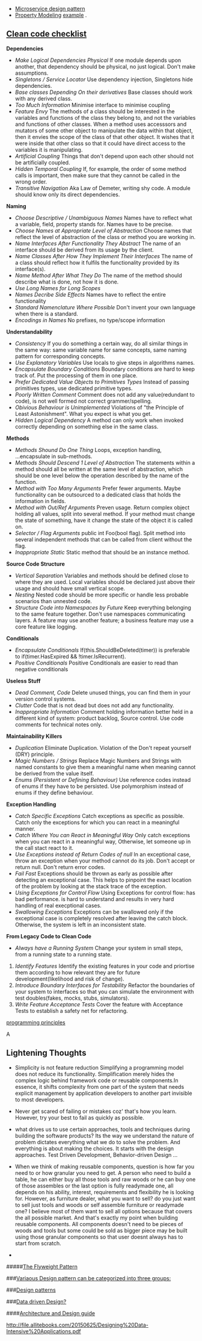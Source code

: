 
- [Microservice design pattern](http://blog.arungupta.me/microservice-design-patterns/)
- [Property Modeling](https://martinfowler.com/apsupp/properties.pdf) [example](https://github.com/iluwatar/java-design-patterns/tree/master/abstract-document) . 

[Clean code checklist](https://github.com/bhochhi/design-pattern-guide/wiki/clean-code-checklist)
---

__Dependencies__
* _Make Logical Dependencies Physical_ If one module depends upon another, that dependency should be physical, no just logical. Don't make assumptions. 
* _Singletons / Service Locator_ Use dependency injection, Singletons hide dependencies.
* _Base classes Depending On their derivatives_ Base classes should work with any derived class.
* _Too Much Information_ Minimise interface to minimise coupling
* _Feature Envy_ The methods of a class should be interested in the variables and functions of the class they belong to, and not the variables and functions of other classes. When a method uses accesssors and mutators of some other object to manipulate the data within that object, then it envies the scope of the class of that other object. It wishes that it were inside that other class so that it could have direct access to the variables it is manipulating.
* _Artificial Coupling_ Things that don't depend upon each other should not be artificially coupled.
* _Hidden Temporal Coupling_ If, for example, the order of some method calls is important, then make sure that they cannot be called in the wrong order.
* _Transitive Navigation_ Aka Law of Demeter, writing shy code. A module should know only its direct dependencies.


__Naming__
* _Choose Descriptive / Unambiguous Names_ Names have to reflect what a variable, field, property stands for. Names have to be precise.
* _Choose Names at Appropriate Level of Abstraction_ Choose names that reflect the level of abstraction of the class or method you are working in.
* _Name Interfaces After Functionality They Abstract_ The name of an interface should be derived from its usage by the client.
* _Name Classes After How They Implement Their Interfaces_ The name of a class should reflect how it fulfils the functionality provided by its interface(s).
* _Name Method After What They Do_ The name of the method should describe what is done, not how it is done.
* _Use Long Names for Long Scopes_
* _Names Decribe Side Effects_ Names have to reflect the entire functionality
* _Standard Namenclature Where Possible_ Don't invent your own language when there is a standard.
* _Encodings in Names_ No prefixes, no type/scope information

__Understandability__
* _Consistency_ If you do something a certain way, do all similar things in the same way: same variable name for same concepts, same naming pattern for corresponding concepts.
* _Use Explanatory Variables_ Use locals to give steps in algorithms names.
* _Encapsulate Boundary Conditions_ Boundary conditions are hard to keep track of. Put the processing of them in one place.
* _Prefer Dedicated Value Objects to Primitives Types_ Instead of passing primitives types, use dedicated primitive types.
* _Poorly Written Comment_ Comment does not add any value(redundant to code), is not well formed not correct grammer/spelling.
* _Obivious Behaviour is Unimplemented_ Violations of "the Principle of Least Astonishment". What you expect is what you get.
* _Hidden Logical Dependency_ A method can only work when invoked correctly depending on something else in the same class.


__Methods__
* _Methods Shound Do One Thing_ Loops, exception handling, ...encapsulate in sub-methods.
* _Methods Should Descend 1 Level of Abstraction_ The statements within a method should all be written at the same level of abstraction, which should be one level below the operation described by the name of the function.
* _Method with Too Many Arguments_ Prefer fewer arguments. Maybe functionality can be outsourced to a dedicated class that holds the information in fields.
* _Method with Out/Ref Arguments_ Preven usage. Return complex object holding all values, split into several method. If your method must change the state of something, have it change the state of the object it is called on.
* _Selector / Flag Arguments_ public int Foo(bool flag). Split method into several independent methods that can be called from client without the flag.
* _Inappropriate Static_ Static method that should be an instance method.

__Source Code Structure__
* _Vertical Separation_ Variables and methods should be defined close to where they are used. Local variables should be declared just above their usage and should have small vertical scope.
* _Nesting_ Nested code should be more specific or handle less probable scenarios than unnested code.
* _Structure Code into Namespaces by Future_ Keep everything belonging to the same feature together. Don't use namespaces communicating layers. A feature may use another feature; a business feature may use a core feature like logging.

__Conditionals__
* _Encapsulate Conditionals_ If(this.ShouldBeDeleted(timer)) is preferable to if(timer.HasExpired && !timer.IsRecurrent).
* _Positive Conditionals_ Positive Conditionals are easier to read than negative conditionals

__Useless Stuff__
* _Dead Comment, Code_ Delete unused things, you can find them in your version control systems.
* _Clutter_ Code that is not dead but does not add any functionality.
* _Inappropriate Information_ Comment holding information better held in a different kind of system: product backlog, Source control. Use code comments for technical notes only.

__Maintainability Killers__
* _Duplication_ Eliminate Duplication. Violation of the Don't repeat yourself (DRY) principle.
* _Magic Numbers / Strings_ Replace Magic Numbers and Strings with named constants to give them a meaningful name when meaning cannot be derived from the value itself. 
* _Enums (Persistent or Defining Behaviour)_ Use reference codes instead of enums if they have to be persisted. Use polymorphism instead of enums if they define behaviour. 

__Exception Handling__
* _Catch Specific Exceptions_ Catch exceptions as specific as possible. Catch only the exceptions for which you can react in a meaningful manner.
* _Catch Where You can React in Meaningful Way_ Only catch exceptions when you can react in a meaningful way, Otherwise, let someone up in the call stact react to it.
* _Use Exceptions instead of Return Codes of null_ In an exceptional case, throw an exception when your method cannot do its job. Don't accept or return null. Don't return error codes.
* _Fail Fast_ Exceptions should be thrown as early as possible after detecting an exceptional case. This helps to pinpoint the exact location of the problem by looking at the stack trace of the exception.
* _Using Exceptions for Control Flow_ Using Exceptions for control flow: has bad performance. is hard to understand and results in very hard handling of real execptional cases.
* _Swallowing Exceptions_ Exceptions can be swallowed only if the exceptional case is completely resolved after leaving the catch block. Otherwise, the system is left in an inconsistent state.

**From Legacy Code to Clean Code**
* _Always have a Running System_ Change your system in small steps, from a running state to a running state.
 1. _Identify Features_ Identify the existing features in your code and priortise them according to how relevant they are for future development(likelihood and risk of change). 
 2. _Introduce Boundary Interfaces for Testability_ Refactor the boundaries of your system to interfaces so that you can  simulate the environment with test doubles(fakes, mocks, stubs, simulators).
 3. _Write Feature Acceptance Tests_ Cover the feature with Acceptance Tests to establish a safety net for refactoring. 

 
[programming principles](http://webpro.github.io/programming-principles)

A



Lightening Thoughts
---
* Simplicity is not feature reduction
 Simplifying a programming model does not reduce its functionality. Simplification merely hides the complex logic behind framework code or reusable components.In essence, it shifts complexity from one part of the system that needs explicit management by application developers to another part invisible to most developers. 

* Never get scared of failing or mistakes coz' that's how you learn. However, try your best to fail as quickly as possible.

*  what drives us to use certain approaches, tools and techniques during building the software products? Its the way we understand the nature of problem dictates everything what we do to solve the problem. And everything is about making the choices. It starts with the design approaches. Test Driven Development, Behavior-driven Design ...
*  When we think of making reusable components, question is how far you need to or how granular you need to get. A person who need to build a table, he can either buy all those tools and raw woods or he can buy one of those assembles or the last option is fully readymade one, all depends on his ability, interest, requirements and flexibility he is looking for. However, as furniture dealer, what you want to sell? do you just want to sell just tools and woods or self assemble furniture or readymade one? I believe most of them want to sell all options because that covers the all possible market. And that's exactly my point when building reusable components. All components doesn't need to be pieces of woods and tools but some could be sold as bigger piece may be built using those granular components so that user doesnt always has to start from scratch. 
*  


#####[The Flyweight Pattern](https://dzone.com/articles/the-flyweight-pattern?utm_medium=feed&utm_source=feedpress.me&utm_campaign=Feed:%20dzone%2Fjava)


###[Variaous Design pattern can be categorized into three groups:](https://github.com/bhochhi/design-pattern-guide/wiki/Various-Design-patterns)

###[Design patterns](https://sourcemaking.com/design_patterns)
   
   
###[Data driven Design?](https://github.com/bhochhi/design-pattern-guide/wiki/data-driven-design) 


####[Architecture and Design guide](http://www.tutorialspoint.com/software_architecture_design/)





http://file.allitebooks.com/20150625/Designing%20Data-Intensive%20Applications.pdf



